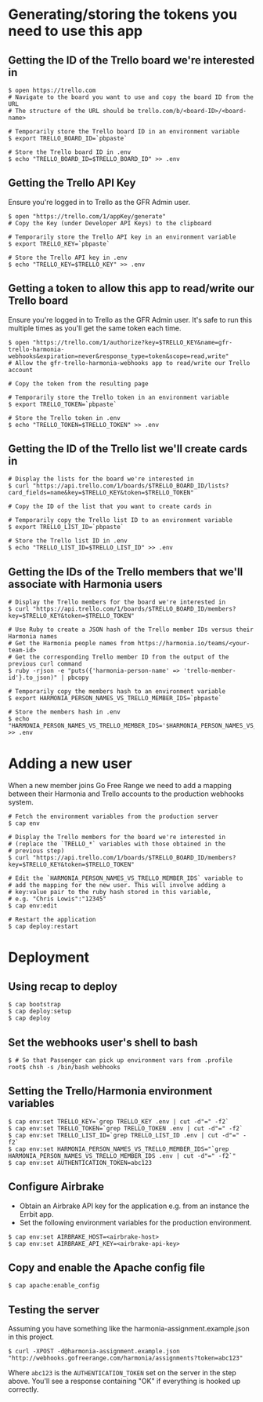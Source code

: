 # Generating/storing the tokens you need to use this app

## Getting the ID of the Trello board we're interested in

```
$ open https://trello.com
# Navigate to the board you want to use and copy the board ID from the URL
# The structure of the URL should be trello.com/b/<board-ID>/<board-name>

# Temporarily store the Trello board ID in an environment variable
$ export TRELLO_BOARD_ID=`pbpaste`

# Store the Trello board ID in .env
$ echo "TRELLO_BOARD_ID=$TRELLO_BOARD_ID" >> .env
```

## Getting the Trello API Key

Ensure you're logged in to Trello as the GFR Admin user.

```
$ open "https://trello.com/1/appKey/generate"
# Copy the Key (under Developer API Keys) to the clipboard

# Temporarily store the Trello API key in an environment variable
$ export TRELLO_KEY=`pbpaste`

# Store the Trello API key in .env
$ echo "TRELLO_KEY=$TRELLO_KEY" >> .env
```

## Getting a token to allow this app to read/write our Trello board

Ensure you're logged in to Trello as the GFR Admin user. It's safe to run this multiple times as you'll get the same token each time.

```
$ open "https://trello.com/1/authorize?key=$TRELLO_KEY&name=gfr-trello-harmonia-webhooks&expiration=never&response_type=token&scope=read,write"
# Allow the gfr-trello-harmonia-webhooks app to read/write our Trello account

# Copy the token from the resulting page

# Temporarily store the Trello token in an environment variable
$ export TRELLO_TOKEN=`pbpaste`

# Store the Trello token in .env
$ echo "TRELLO_TOKEN=$TRELLO_TOKEN" >> .env
```

## Getting the ID of the Trello list we'll create cards in

```
# Display the lists for the board we're interested in
$ curl "https://api.trello.com/1/boards/$TRELLO_BOARD_ID/lists?card_fields=name&key=$TRELLO_KEY&token=$TRELLO_TOKEN"

# Copy the ID of the list that you want to create cards in

# Temporarily copy the Trello list ID to an environment variable
$ export TRELLO_LIST_ID=`pbpaste`

# Store the Trello list ID in .env
$ echo "TRELLO_LIST_ID=$TRELLO_LIST_ID" >> .env
```

## Getting the IDs of the Trello members that we'll associate with Harmonia users

```
# Display the Trello members for the board we're interested in
$ curl "https://api.trello.com/1/boards/$TRELLO_BOARD_ID/members?key=$TRELLO_KEY&token=$TRELLO_TOKEN"

# Use Ruby to create a JSON hash of the Trello member IDs versus their Harmonia names
# Get the Harmonia people names from https://harmonia.io/teams/<your-team-id>
# Get the corresponding Trello member ID from the output of the previous curl command
$ ruby -rjson -e "puts({'harmonia-person-name' => 'trello-member-id'}.to_json)" | pbcopy

# Temporarily copy the members hash to an environment variable
$ export HARMONIA_PERSON_NAMES_VS_TRELLO_MEMBER_IDS=`pbpaste`

# Store the members hash in .env
$ echo "HARMONIA_PERSON_NAMES_VS_TRELLO_MEMBER_IDS='$HARMONIA_PERSON_NAMES_VS_TRELLO_MEMBER_IDS'" >> .env
```

# Adding a new user

When a new member joins Go Free Range we need to add a mapping between
their Harmonia and Trello accounts to the production webhooks system.

```
# Fetch the environment variables from the production server
$ cap env

# Display the Trello members for the board we're interested in
# (replace the `TRELLO_*` variables with those obtained in the
# previous step)
$ curl "https://api.trello.com/1/boards/$TRELLO_BOARD_ID/members?key=$TRELLO_KEY&token=$TRELLO_TOKEN"

# Edit the `HARMONIA_PERSON_NAMES_VS_TRELLO_MEMBER_IDS` variable to
# add the mapping for the new user. This will involve adding a
# key:value pair to the ruby hash stored in this variable,
# e.g. "Chris Lowis":"12345"
$ cap env:edit

# Restart the application
$ cap deploy:restart
```

# Deployment

## Using recap to deploy

    $ cap bootstrap
    $ cap deploy:setup
    $ cap deploy

## Set the webhooks user's shell to bash

    $ # So that Passenger can pick up environment vars from .profile
    root$ chsh -s /bin/bash webhooks

## Setting the Trello/Harmonia environment variables

    $ cap env:set TRELLO_KEY=`grep TRELLO_KEY .env | cut -d"=" -f2`
    $ cap env:set TRELLO_TOKEN=`grep TRELLO_TOKEN .env | cut -d"=" -f2`
    $ cap env:set TRELLO_LIST_ID=`grep TRELLO_LIST_ID .env | cut -d"=" -f2`
    $ cap env:set HARMONIA_PERSON_NAMES_VS_TRELLO_MEMBER_IDS="`grep HARMONIA_PERSON_NAMES_VS_TRELLO_MEMBER_IDS .env | cut -d"=" -f2`"
    $ cap env:set AUTHENTICATION_TOKEN=abc123

## Configure Airbrake

* Obtain an Airbrake API key for the application e.g. from an instance the Errbit app.
* Set the following environment variables for the production environment.

```
$ cap env:set AIRBRAKE_HOST=<airbrake-host>
$ cap env:set AIRBRAKE_API_KEY=<airbrake-api-key>
```

## Copy and enable the Apache config file

```
$ cap apache:enable_config
```

## Testing the server

Assuming you have something like the harmonia-assignment.example.json in this project.

```
$ curl -XPOST -d@harmonia-assignment.example.json "http://webhooks.gofreerange.com/harmonia/assignments?token=abc123"
```

Where `abc123` is the `AUTHENTICATION_TOKEN` set on the server in the
step above. You'll see a response containing "OK" if everything is
hooked up correctly.
